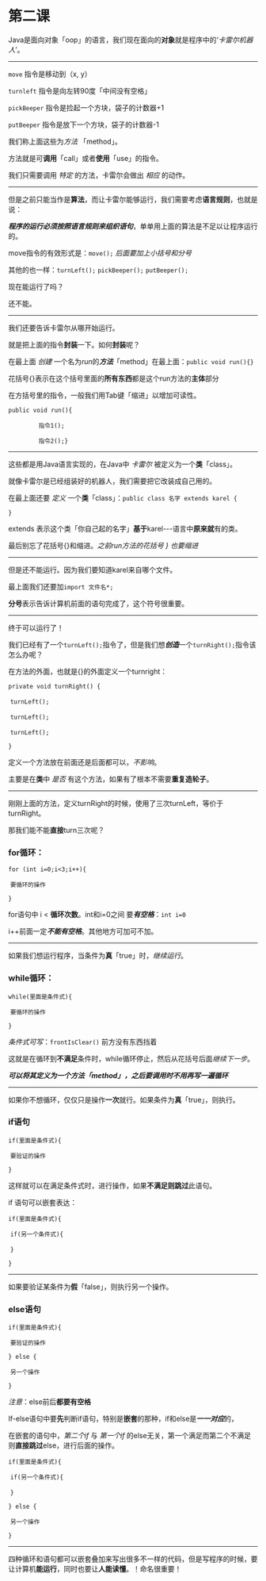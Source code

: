 # 第二课

Java是面向对象「oop」的语言，我们现在面向的**对象**就是程序中的‘*卡雷尔机器人*’。

***

`move` 指令是移动到（x, y）

`turnleft` 指令是向左转90度「中间没有空格」

`pickBeeper` 指令是捡起一个方块，袋子的计数器+1

`putBeeper` 指令是放下一个方块，袋子的计数器-1

我们称上面这些为*方法* 「method」。

方法就是可**调用**「call」或者**使用**「use」的指令。

我们只需要调用 *特定* 的方法，卡雷尔会做出 *相应* 的动作。

***

但是之前只能当作是**算法**，而让卡雷尔能够运行，我们需要考虑**语言规则**，也就是说：

***程序的运行必须按照语言规则来组织语句***，单单用上面的算法是不足以让程序运行的。

move指令的有效形式是：`move();` *后面要加上小括号和分号*

其他的也一样：`turnLeft();` `pickBeeper();`  `putBeeper();` 

现在能运行了吗？

还不能。

***

我们还要告诉卡雷尔从哪开始运行。

就是把上面的指令**封装**一下。如何**封装**呢？

在最上面 *创建* 一个名为*run*的***方法***「method」在最上面：`public void run(){}`

花括号{}表示在这个括号里面的**所有东西**都是这个run方法的**主体**部分

在方括号里的指令，一般我们用Tab键「缩进」以增加可读性。

`public void run(){`

​      `		指令1();`

​      `		指令2();}`

***

这些都是用Java语言实现的，在Java中 *卡雷尔* 被定义为一个**类**「class」。

就像卡雷尔是已经组装好的机器人，我们需要把它改装成自己用的。

在最上面还要 *定义* 一个**类**「class」：`public class 名字 extends karel {`

`}`

extends 表示这个类「你自己起的名字」**基于**karel---语言中**原来就**有的类。

最后别忘了花括号{}和缩进。*之前run方法的花括号 } 也要缩进*

***

但是还不能运行。因为我们要知道karel来自哪个文件。

最上面我们还要加`import 文件名*;`

**分号**表示告诉计算机前面的语句完成了，这个符号很重要。

***

终于可以运行了！

我们已经有了一个`turnLeft();`指令了，但是我们想***创造***一个`turnRight();`指令该怎么办呢？

在方法的外面，也就是{}的外面定义一个turnright：

`private void turnRight() {`

​	`turnLeft();`

​	`turnLeft();`

​	`turnLeft();`

`}`

定义一个方法放在前面还是后面都可以，*不影响*。

主要是在**类**中 *是否* 有这个方法，如果有了根本不需要**重复造轮子**。

***

刚刚上面的方法，定义turnRight的时候，使用了三次turnLeft，等价于turnRight。

那我们能不能**直接**turn三次呢？

### for循环：

`for (int i=0;i<3;i++){`

​	`要循环的操作`

`}`

for语句中 i < **循环次数**。int和i=0之间 要***有空格***：`int i=0`

i++前面一定***不能有空格***。其他地方可加可不加。

***

如果我们想运行程序，当条件为**真**「true」时，*继续运行*。

### while循环：

`while(里面是条件式){`

​	`要循环的操作`

`}`   

*条件式可写*：`frontIsClear()` 前方没有东西挡着

这就是在循环到**不满足**条件时，while循环停止，然后从花括号后面*继续下一步*。 

***可以将其定义为一个方法「method」，之后要调用时不用再写一遍循环***

***

如果你不想循环，仅仅只是操作**一次**就行。如果条件为**真**「true」，则执行。

### if语句

`if(里面是条件式){`

​	`要验证的操作`

`}`

这样就可以在满足条件式时，进行操作，如果**不满足则跳过**此语句。

if 语句可以嵌套表达：

`if(里面是条件式){`

​		`if(另一个条件式){`

​		`}`

`}`

***

如果要验证某条件为**假**「false」，则执行另一个操作。

### else语句

`if(里面是条件式){`

​	`要验证的操作`

`} else {`

​	`另一个操作`

`}`

*注意*：else前后**都要有空格**

If-else语句中要**先**判断if语句，特别是**嵌套**的那种，if和else是***一一对应***的，

在嵌套的语句中，*第二个if* 与 *第一个if* 的else无关，第一个满足而第二个不满足则**直接跳过**else，进行后面的操作。

`if(里面是条件式){`

​		`if(另一个条件式){`

​		`}`

`} else {`

​	`另一个操作`

`}`

***

四种循环和语句都可以嵌套叠加来写出很多不一样的代码，但是写程序的时候，要让计算机**能运行**，同时也要让**人能读懂**。！命名很重要！

